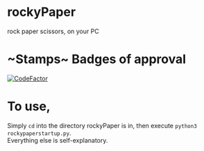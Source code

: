 # rockyPaper
rock paper scissors, on your PC

# ~Stamps~ Badges of approval
[![CodeFactor](https://www.codefactor.io/repository/github/thetechrobo/rocky-paper/badge)](https://www.codefactor.io/repository/github/thetechrobo/rocky-paper)

# To use,
Simply `cd` into the directory rockyPaper is in, then execute `python3 rockypaperstartup.py`.  
Everything else is self-explanatory.
